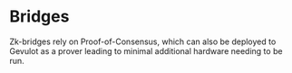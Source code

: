 # Bridges

Zk-bridges rely on Proof-of-Consensus, which can also be deployed to Gevulot as a prover leading to minimal additional hardware needing to be run.

